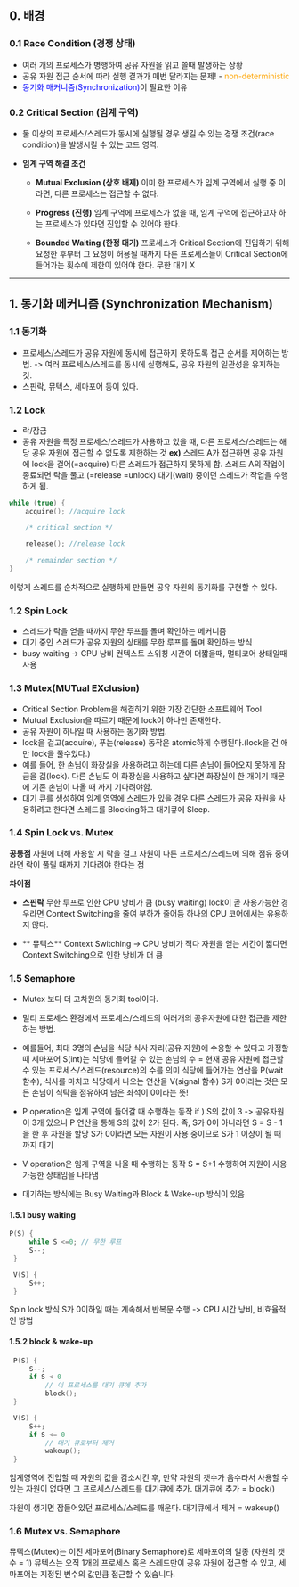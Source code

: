 ## 0. 배경
### 0.1 Race Condition (경쟁 상태)
- 여러 개의 프로세스가 병행하여 공유 자원을 읽고 쓸때 발생하는 상황
- 공유 자원 접근 순서에 따라 실행 결과가 매번 달라지는 문제! - <span style="color:orange">non-deterministic</span>
- <span style="color:BLUE">동기화 매커니즘(Synchronization)</span>이 필요한 이유

### 0.2 Critical Section (임계 구역)
- 둘 이상의 프로세스/스레드가 동시에 실행될 경우 생길 수 있는 경쟁 조건(race condition)을 발생시킬 수 있는 코드 영역.

- **임계 구역 해결 조건**
  - **Mutual Exclusion (상호 배제)**
이미 한 프로세스가 임계 구역에서 실행 중 이라면, 다른 프로세스는 접근할 수 없다.

  - **Progress (진행)**
임계 구역에 프로세스가 없을 때, 임계 구역에 접근하고자 하는 프로세스가 있다면 진입할 수 있어야 한다. 
  - **Bounded Waiting (한정 대기)**
프로세스가 Critical Section에 진입하기 위해 요청한 후부터 그 요청이 허용될 때까지 다른 프로세스들이 Critical Section에 들어가는 횟수에 제한이 있어야 한다. 무한 대기 X

---
## 1. 동기화 메커니즘 (Synchronization Mechanism)
### 1.1 동기화
- 프로세스/스레드가 공유 자원에 동시에 접근하지 못하도록 접근 순서를 제어하는 방법.
-> 여러 프로세스/스레드를 동시에 실행해도, 공유 자원의 일관성을 유지하는 것.
- 스핀락, 뮤텍스, 세마포어 등이 있다.

### 1.2 Lock
- 락/잠금
- 공유 자원을 특정 프로세스/스레드가 사용하고 있을 때, 다른 프로세스/스레드는 해당 공유 자원에 접근할 수 없도록 제한하는 것
**ex)** 스레드 A가 접근하면 공유 자원에 lock을 걸어(=acquire) 다른 스레드가 접근하지 못하게 함. 스레드 A의 작업이 종료되면 락을 풀고 (=release =unlock) 대기(wait) 중이던 스레드가 작업을 수행하게 됨.
```c
while (true) {
	acquire(); //acquire lock

    /* critical section */
    
    release(); //release lock
    
    /* remainder section */
}
```
 

이렇게 스레드를 순차적으로 실행하게 만들면 공유 자원의 동기화를 구현할 수 있다. 

### 1.2 Spin Lock
- 스레드가 락을 얻을 때까지 무한 루프를 돌며 확인하는 메커니즘
- 대기 중인 스레드가 공유 자원의 상태를 무한 루프를 돌며 확인하는 방식
- busy waiting -> CPU 낭비
컨텍스트 스위칭 시간이 더짧을때, 멀티코어 상태일때 사용
### 1.3 Mutex(MUTual EXclusion)
- Critical Section Problem을 해결하기 위한 가장 간단한 소프트웨어 Tool
- Mutual Exclusion을 따르기 때문에 lock이 하나만 존재한다.
- 공유 자원이 하나일 때 사용하는 동기화 방법.
- lock을 걸고(acquire), 푸는(release) 동작은 atomic하게 수행된다.(lock을 건 애만 lock을 풀수있다.)
- 예를 들어,
한 손님이 화장실을 사용하려고 하는데 다른 손님이 들어오지 못하게 잠금을 걺(lock). 다른 손님도 이 화장실을 사용하고 싶다면 화장실이 한 개이기 때문에 기존 손님이 나올 때 까지 기다려야함.
- 대기 큐를 생성하여 임계 영역에 스레드가 있을 경우 다른 스레드가 공유 자원을 사용하려고 한다면 스레드를 Blocking하고 대기큐에 Sleep.

### 1.4 Spin Lock vs. Mutex
**공통점**
자원에 대해 사용할 시 락을 걸고 자원이 다른 프로세스/스레드에 의해 점유 중이라면 락이 풀릴 때까지 기다려야 한다는 점

**차이점**
- **스핀락**
무한 루프로 인한 CPU 낭비가 큼 (busy waiting)
lock이 곧 사용가능한 경우라면 Context Switching을 줄여 부하가 줄어듬
하나의 CPU 코어에서는 유용하지 않다.

- ** 뮤텍스**
  Context Switching -> CPU 낭비가 적다
  자원을 얻는 시간이 짧다면 Context Switching으로 인한 낭비가 더 큼
  

### 1.5 Semaphore
- Mutex 보다 더 고차원의 동기화 tool이다.
- 멀티 프로세스 환경에서 프로세스/스레드의 여러개의 공유자원에 대한 접근을 제한하는 방법.
- 예를들어,
  최대 3명의 손님을 식당 식사 자리(공유 자원)에 수용할 수 있다고 가정할 때
  세마포어 S(int)는 식당에 들어갈 수 있는 손님의 수 = 현재 공유 자원에 접근할 수 있는 프로세스/스레드(resource)의 수를 의미
  식당에 들어가는 연산을 P(wait 함수), 식사를 마치고 식당에서 나오는 연산을 V(signal 함수)
  S가 0이라는 것은 모든 손님이 식탁을 점유하여 남은 좌석이 0이라는 뜻!
- P operation은 임계 구역에 들어갈 때 수행하는 동작
if ) S의 값이 3 -> 공유자원이 3개 있으니 P 연산을 통해 S의 값이 2가 된다.
즉, S가 0이 아니라면 S = S - 1 을 한 후 자원을 할당
S가 0이라면 모든 자원이 사용 중이므로 S가 1 이상이 될 때 까지 대기

- V operation은 임계 구역을 나올 때 수행하는 동작
S = S+1 수행하여 자원이 사용가능한 상태임을 나타냄

- 대기하는 방식에는 Busy Waiting과 Block & Wake-up 방식이 있음

#### 1.5.1 busy waiting
```c
P(S) {
     while S <=0; // 무한 루프
     S--;
 }

 V(S) {
     S++;
 }

```
Spin lock 방식
S가 0이하일 때는 계속해서 반복문 수행
-> CPU 시간 낭비, 비효율적인 방법
#### 1.5.2 block & wake-up

```c
 P(S) {
     S--;
     if S < 0
         // 이 프로세스를 대기 큐에 추가
         block(); 
 }

 V(S) {
     S++;
     if S <= 0
         // 대기 큐로부터 제거
         wakeup(); 
 }
```
임계영역에 진입할 때 자원의 값을 감소시킨 후, 만약 자원의 갯수가 음수라서 사용할 수 있는 자원이 없다면 그 프로세스/스레드를 대기큐에 추가.
대기큐에 추가 = block()

자원이 생기면 잠들어있던 프로세스/스레드를 깨운다.
대기큐에서 제거 = wakeup()

### 1.6 Mutex vs. Semaphore
뮤텍스(Mutex)는 이진 세마포어(Binary Semaphore)로 세마포어의 일종 (자원의 갯수 = 1)
뮤텍스는 오직 1개의 프로세스 혹은 스레드만이 공유 자원에 접근할 수 있고, 세마포어는 지정된 변수의 값만큼 접근할 수 있습니다.
